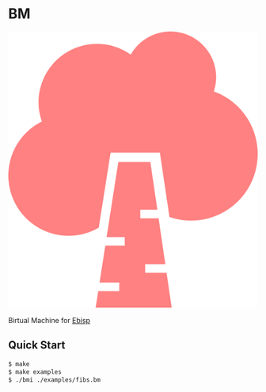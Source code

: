 # BM

![birch](./assets/birch.png)

Birtual Machine for [Ebisp](https://github.com/tsoding/ebisp)

## Quick Start

```console
$ make
$ make examples
$ ./bmi ./examples/fibs.bm
```
